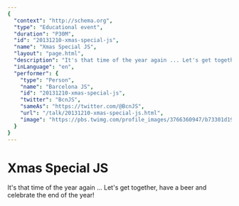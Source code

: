 ```yaml
---
{
  "context": "http://schema.org",
  "type": "Educational event",
  "duration": "P30M",
  "id": "20131210-xmas-special-js",
  "name": "Xmas Special JS",
  "layout": "page.html",
  "description": "It's that time of the year again ... Let's get together, have a beer and celebrate the end of the year!",
  "inLanguage": "en",
  "performer": {
    "type": "Person",
    "name": "Barcelona JS",
    "id": "20131210-xmas-special-js",
    "twitter": "BcnJS",
    "sameAs": "https://twitter.com/@BcnJS",
    "url": "/talk/20131210-xmas-special-js.html",
    "image": "https://pbs.twimg.com/profile_images/3766360947/b73301d19e3fd4a1f9bced47ede203a1.png"
  }
}
---
```

# Xmas Special JS

It's that time of the year again ... Let's get together, have a beer and celebrate the end of the year!